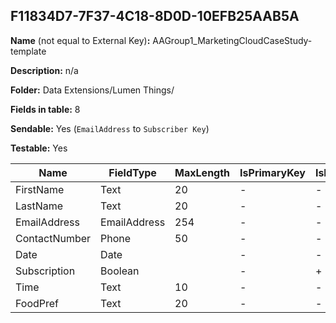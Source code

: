 ## F11834D7-7F37-4C18-8D0D-10EFB25AAB5A

**Name** (not equal to External Key)**:** AAGroup1_MarketingCloudCaseStudy-template

**Description:** n/a

**Folder:** Data Extensions/Lumen Things/

**Fields in table:** 8

**Sendable:** Yes (`EmailAddress` to `Subscriber Key`)

**Testable:** Yes

| Name | FieldType | MaxLength | IsPrimaryKey | IsNullable | DefaultValue |
| --- | --- | --- | --- | --- | --- |
| FirstName | Text | 20 | - | - |  |
| LastName | Text | 20 | - | - |  |
| EmailAddress | EmailAddress | 254 | - | - |  |
| ContactNumber | Phone | 50 | - | - |  |
| Date | Date |  | - | - | GetDate() |
| Subscription | Boolean |  | - | + |  |
| Time | Text | 10 | - | - | 6 AM |
| FoodPref | Text | 20 | - | - |  |
